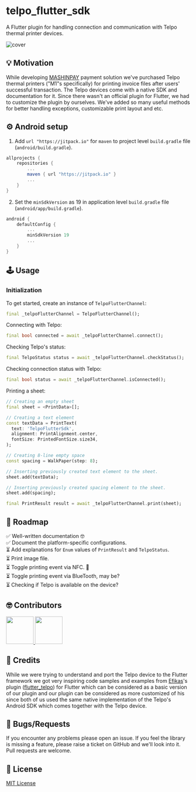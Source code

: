 # telpo_flutter_sdk

A Flutter plugin for handling connection and communication with Telpo thermal printer devices.

<img  src="https://raw.githubusercontent.com/AL-ventures/telpo-flutter-sdk/master/.docs/cover.png"  alt="cover" />


## 💡 Motivation

While developing <a href="https://mashin.al">MASHINPAY</a> payment solution we've purchased Telpo thermal printers ("M1"s specifically) for printing invoice files after users' successful transaction. The Telpo devices come with a native SDK and documentation for it. Since there wasn't an official plugin for Flutter, we had to customize the plugin by ourselves. We've added so many useful methods for better handling exceptions, customizable print layout and etc.

## ⚙️ Android setup
1. Add ```url "https://jitpack.io"``` for `maven` to project level `build.gradle` file (`android/build.gradle`).

```gradle
allprojects {
    repositories {
        ...
        maven { url "https://jitpack.io" }
        ...
    }
}
```

2. Set the `minSdkVersion` as 19 in application level `build.gradle` file (`android/app/build.gradle`).

```gradle
android {
    defaultConfig {
        ...
        minSdkVersion 19
        ...
    }
}
```
 


## 🕹️ Usage

### Initialization

To get started, create an instance of `TelpoFlutterChannel`:

```dart
final _telpoFlutterChannel = TelpoFlutterChannel();
```


Connecting with Telpo:
```dart
final bool connected = await _telpoFlutterChannel.connect();
```

Checking Telpo's status:
```dart
final TelpoStatus status = await _telpoFlutterChannel.checkStatus();
```

Checking connection status with Telpo:
```dart
final bool status = await _telpoFlutterChannel.isConnected();
```

Printing a sheet:

```dart
// Creating an empty sheet
final sheet = <PrintData>[];

// Creating a text element
const textData = PrintText(
  text: 'TelpoFlutterSdk',
  alignment: PrintAlignment.center,
  fontSize: PrintedFontSize.size34,
);

// Creating 8-line empty space
const spacing = WalkPaper(step: 8);

// Inserting previously created text element to the sheet.
sheet.add(textData);

// Inserting previously created spacing element to the sheet.
sheet.add(spacing);

final PrintResult result = await _telpoFlutterChannel.print(sheet);
```

## 📝 Roadmap

✅ Well-written documentation 🤓<br/>
✅ Document the platform-specific configurations.<br/>
⏳ Add explanations for `Enum` values of `PrintResult` and `TelpoStatus`.<br/>
⏳ Print image file.<br/>
⏳ Toggle printing event via NFC. 🤩<br/>
⏳ Toggle printing event via BlueTooth, may be?<br/>
⏳ Checking if Telpo is available on the device?<br/>


## 🤓 Contributors

<a  href="https://github.com/al-ventures/telpo-flutter-sdk/graphs/contributors"> <img  src="https://github.com/kamranbekirovyz.png" height="75"> </a><a  href="https://github.com/al-ventures/telpo-flutter-sdk/graphs/contributors"> <img  src="https://github.com/mrjnlcn.png" height="75"> </a>


## 🙏 Credits

While we were trying to understand and port the Telpo device to the Flutter framework we got very inspiring code samples and examples from [Efikas](https://github.com/efikas)'s plugin ([flutter_telpo](https://pub.dev/packages/flutter_telpo)) for Flutter which can be considered as a basic version of our plugin and our plugin can be considered as more customized of his since both of us used the same native implementation of the Telpo's Android SDK which comes together with the Telpo device.

## 🐞 Bugs/Requests

If you encounter any problems please open an issue. If you feel the library is missing a feature, please raise a ticket on GitHub and we'll look into it. Pull requests are welcome.

## 📃 License

[MIT License](https://github.com/AL-ventures/telpo-flutter-sdk/blob/master/LICENSE)